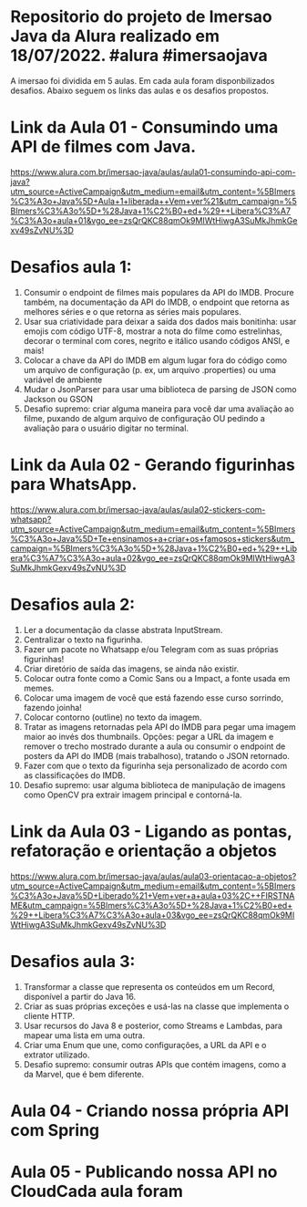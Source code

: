 # Repositorio do projeto de Imersao Java da Alura realizado em 18/07/2022. #alura #imersaojava
A imersao foi dividida em 5 aulas. Em cada aula foram disponbilizados desafios. Abaixo seguem os links das aulas e os desafios propostos.

# Link da Aula 01 - Consumindo uma API de filmes com Java.
https://www.alura.com.br/imersao-java/aulas/aula01-consumindo-api-com-java?utm_source=ActiveCampaign&utm_medium=email&utm_content=%5BImers%C3%A3o+Java%5D+Aula+1+liberada++Vem+ver%21&utm_campaign=%5BImers%C3%A3o%5D+%28Java+1%C2%B0+ed+%29++Libera%C3%A7%C3%A3o+aula+01&vgo_ee=zsQrQKC88qmOk9MIWtHiwgA3SuMkJhmkGexv49sZvNU%3D

# Desafios aula 1:
1. Consumir o endpoint de filmes mais populares da API do IMDB. Procure também, na documentação da API do IMDB, o endpoint que retorna as melhores séries e o que retorna as séries mais populares.
2. Usar sua criatividade para deixar a saída dos dados mais bonitinha: usar emojis com código UTF-8, mostrar a nota do filme como estrelinhas, decorar o terminal com cores, negrito e itálico usando códigos ANSI, e mais!
3. Colocar a chave da API do IMDB em algum lugar fora do código como um arquivo de configuração (p. ex, um arquivo .properties) ou uma variável de ambiente
4. Mudar o JsonParser para usar uma biblioteca de parsing de JSON como Jackson ou GSON
5. Desafio supremo: criar alguma maneira para você dar uma avaliação ao filme, puxando de algum arquivo de configuração OU pedindo a avaliação para o usuário digitar no terminal.

# Link da Aula 02 - Gerando figurinhas para WhatsApp.
https://www.alura.com.br/imersao-java/aulas/aula02-stickers-com-whatsapp?utm_source=ActiveCampaign&utm_medium=email&utm_content=%5BImers%C3%A3o+Java%5D+Te+ensinamos+a+criar+os+famosos+stickers&utm_campaign=%5BImers%C3%A3o%5D+%28Java+1%C2%B0+ed+%29++Libera%C3%A7%C3%A3o+aula+02&vgo_ee=zsQrQKC88qmOk9MIWtHiwgA3SuMkJhmkGexv49sZvNU%3D

# Desafios aula 2:
1. Ler a documentação da classe abstrata InputStream.
2. Centralizar o texto na figurinha.
3. Fazer um pacote no Whatsapp e/ou Telegram com as suas próprias figurinhas!
4. Criar diretório de saída das imagens, se ainda não existir.
5. Colocar outra fonte como a Comic Sans ou a Impact, a fonte usada em memes.
6. Colocar uma imagem de você que está fazendo esse curso sorrindo, fazendo joinha!
7. Colocar contorno (outline) no texto da imagem.
8. Tratar as imagens retornadas pela API do IMDB para pegar uma imagem maior ao invés dos thumbnails. Opções: pegar a URL da imagem e remover o trecho mostrado durante a aula ou consumir o endpoint de posters da API do IMDB (mais trabalhoso), tratando o JSON retornado.
9. Fazer com que o texto da figurinha seja personalizado de acordo com as classificações do IMDB.
10. Desafio supremo: usar alguma biblioteca de manipulação de imagens como OpenCV pra extrair imagem principal e contorná-la.

# Link da Aula 03 - Ligando as pontas, refatoração e orientação a objetos
https://www.alura.com.br/imersao-java/aulas/aula03-orientacao-a-objetos?utm_source=ActiveCampaign&utm_medium=email&utm_content=%5BImers%C3%A3o+Java%5D+Liberado%21+Vem+ver+a+aula+03%2C++FIRSTNAME&utm_campaign=%5BImers%C3%A3o%5D+%28Java+1%C2%B0+ed+%29++Libera%C3%A7%C3%A3o+aula+03&vgo_ee=zsQrQKC88qmOk9MIWtHiwgA3SuMkJhmkGexv49sZvNU%3D

# Desafios aula 3:
1. Transformar a classe que representa os conteúdos em um Record, disponível a partir do Java 16.
2. Criar as suas próprias exceções e usá-las na classe que implementa o cliente HTTP.
3. Usar recursos do Java 8 e posterior, como Streams e Lambdas, para mapear uma lista em uma outra.
4. Criar uma Enum que une, como configurações, a URL da API e o extrator utilizado.
5. Desafio supremo: consumir outras APIs que contém imagens, como a da Marvel, que é bem diferente.

# Aula 04 - Criando nossa própria API com Spring
# Aula 05 - Publicando nossa API no CloudCada aula foram 
